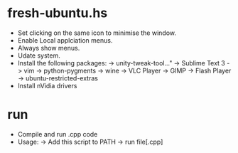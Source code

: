 fresh-ubuntu.hs
===============
* Set clicking on the same icon to minimise the window.
* Enable Local applciation menus.
* Always show menus.
* Udate system.
* Install the following packages:
	-> unity-tweak-tool..."
	-> Sublime Text 3
	-> vim 
	-> python-pygments
	-> wine 
	-> VLC Player
	-> GIMP
	-> Flash Player
	-> ubuntu-restricted-extras
* Install nVidia drivers


run
===============
* Compile and run .cpp code
* Usage: 
	-> Add this script to PATH
	-> run file[.cpp]